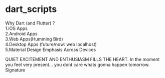 # dart_scripts
Why Dart (and Flutter) ? <br>
1.iOS Apps <br>
2.Android Apps <br>
3.Web Apps(Humming Bird) <br>
4.Desktop Apps (future/now: web localhost) <br>
5.Material Design Emphasis Across Devices <br>

QUIET EXCITEMENT AND ENTHUSIASM FILLS THE HEART. In the moment you feel very present... you dont care whats gonna happen tomorrow.
Signature
